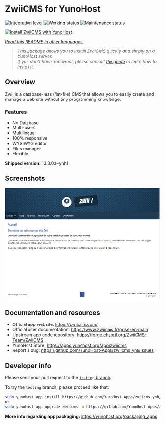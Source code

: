 <!--
N.B.: This README was automatically generated by <https://github.com/YunoHost/apps/tree/master/tools/readme_generator>
It shall NOT be edited by hand.
-->

# ZwiiCMS for YunoHost

[![Integration level](https://dash.yunohost.org/integration/zwiicms.svg)](https://dash.yunohost.org/appci/app/zwiicms) ![Working status](https://ci-apps.yunohost.org/ci/badges/zwiicms.status.svg) ![Maintenance status](https://ci-apps.yunohost.org/ci/badges/zwiicms.maintain.svg)

[![Install ZwiiCMS with YunoHost](https://install-app.yunohost.org/install-with-yunohost.svg)](https://install-app.yunohost.org/?app=zwiicms)

*[Read this README in other languages.](./ALL_README.md)*

> *This package allows you to install ZwiiCMS quickly and simply on a YunoHost server.*  
> *If you don't have YunoHost, please consult [the guide](https://yunohost.org/install) to learn how to install it.*

## Overview

Zwii is a database-less (flat-file) CMS that allows you to easily create and manage a web site without any programming knowledge.

### Features

- No Database
- Multi-users
- Multilingual
- 100% responsive
- WYSIWYG editor
- Files manager
- Flexible


**Shipped version:** 13.3.03~ynh1

## Screenshots

![Screenshot of ZwiiCMS](./doc/screenshots/dashboard.png)

## Documentation and resources

- Official app website: <https://zwiicms.com/>
- Official user documentation: <https://www.zwiicms.fr/prise-en-main>
- Upstream app code repository: <https://forge.chapril.org/ZwiiCMS-Team/ZwiiCMS>
- YunoHost Store: <https://apps.yunohost.org/app/zwiicms>
- Report a bug: <https://github.com/YunoHost-Apps/zwiicms_ynh/issues>

## Developer info

Please send your pull request to the [`testing` branch](https://github.com/YunoHost-Apps/zwiicms_ynh/tree/testing).

To try the `testing` branch, please proceed like that:

```bash
sudo yunohost app install https://github.com/YunoHost-Apps/zwiicms_ynh/tree/testing --debug
or
sudo yunohost app upgrade zwiicms -u https://github.com/YunoHost-Apps/zwiicms_ynh/tree/testing --debug
```

**More info regarding app packaging:** <https://yunohost.org/packaging_apps>
